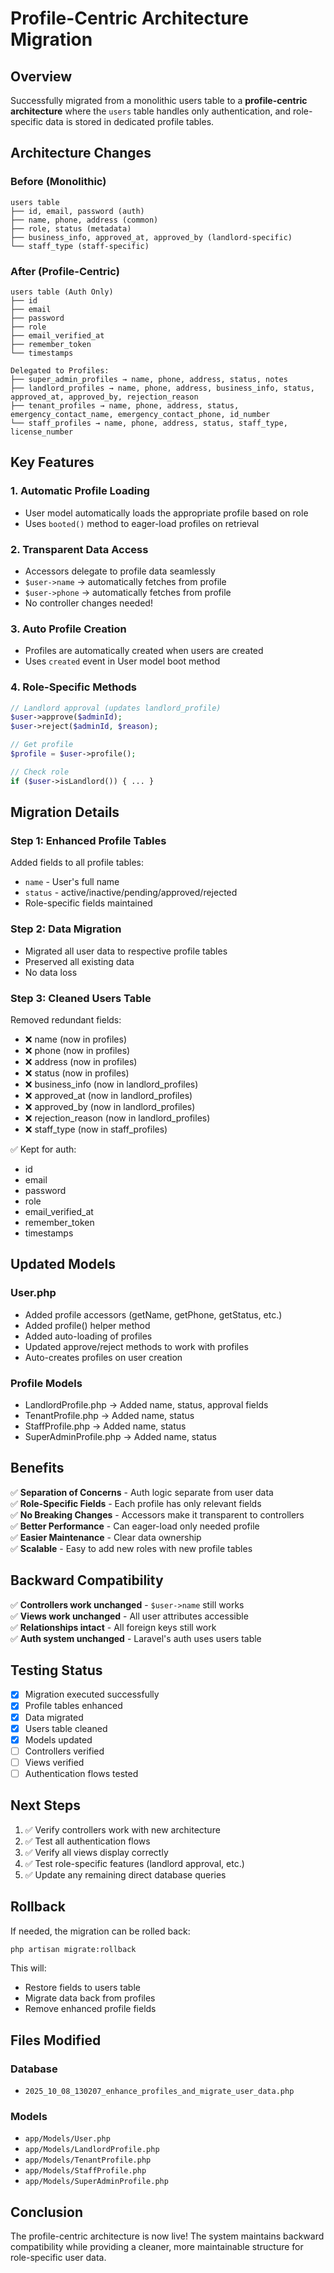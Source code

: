 # Profile-Centric Architecture Migration

## Overview
Successfully migrated from a monolithic users table to a **profile-centric architecture** where the `users` table handles only authentication, and role-specific data is stored in dedicated profile tables.

## Architecture Changes

### Before (Monolithic)
```
users table
├── id, email, password (auth)
├── name, phone, address (common)
├── role, status (metadata)
├── business_info, approved_at, approved_by (landlord-specific)
└── staff_type (staff-specific)
```

### After (Profile-Centric)
```
users table (Auth Only)
├── id
├── email
├── password
├── role
├── email_verified_at
├── remember_token
└── timestamps

Delegated to Profiles:
├── super_admin_profiles → name, phone, address, status, notes
├── landlord_profiles → name, phone, address, business_info, status, approved_at, approved_by, rejection_reason
├── tenant_profiles → name, phone, address, status, emergency_contact_name, emergency_contact_phone, id_number
└── staff_profiles → name, phone, address, status, staff_type, license_number
```

## Key Features

### 1. Automatic Profile Loading
- User model automatically loads the appropriate profile based on role
- Uses `booted()` method to eager-load profiles on retrieval

### 2. Transparent Data Access
- Accessors delegate to profile data seamlessly
- `$user->name` → automatically fetches from profile
- `$user->phone` → automatically fetches from profile
- No controller changes needed!

### 3. Auto Profile Creation
- Profiles are automatically created when users are created
- Uses `created` event in User model boot method

### 4. Role-Specific Methods
```php
// Landlord approval (updates landlord_profile)
$user->approve($adminId);
$user->reject($adminId, $reason);

// Get profile
$profile = $user->profile();

// Check role
if ($user->isLandlord()) { ... }
```

## Migration Details

### Step 1: Enhanced Profile Tables
Added fields to all profile tables:
- `name` - User's full name
- `status` - active/inactive/pending/approved/rejected
- Role-specific fields maintained

### Step 2: Data Migration
- Migrated all user data to respective profile tables
- Preserved all existing data
- No data loss

### Step 3: Cleaned Users Table
Removed redundant fields:
- ❌ name (now in profiles)
- ❌ phone (now in profiles)
- ❌ address (now in profiles)
- ❌ status (now in profiles)
- ❌ business_info (now in landlord_profiles)
- ❌ approved_at (now in landlord_profiles)
- ❌ approved_by (now in landlord_profiles)
- ❌ rejection_reason (now in landlord_profiles)
- ❌ staff_type (now in staff_profiles)

✅ Kept for auth:
- id
- email
- password
- role
- email_verified_at
- remember_token
- timestamps

## Updated Models

### User.php
- Added profile accessors (getName, getPhone, getStatus, etc.)
- Added profile() helper method
- Added auto-loading of profiles
- Updated approve/reject methods to work with profiles
- Auto-creates profiles on user creation

### Profile Models
- LandlordProfile.php → Added name, status, approval fields
- TenantProfile.php → Added name, status
- StaffProfile.php → Added name, status
- SuperAdminProfile.php → Added name, status

## Benefits

✅ **Separation of Concerns** - Auth logic separate from user data  
✅ **Role-Specific Fields** - Each profile has only relevant fields  
✅ **No Breaking Changes** - Accessors make it transparent to controllers  
✅ **Better Performance** - Can eager-load only needed profile  
✅ **Easier Maintenance** - Clear data ownership  
✅ **Scalable** - Easy to add new roles with new profile tables  

## Backward Compatibility

✅ **Controllers work unchanged** - `$user->name` still works  
✅ **Views work unchanged** - All user attributes accessible  
✅ **Relationships intact** - All foreign keys still work  
✅ **Auth system unchanged** - Laravel's auth uses users table  

## Testing Status

- [x] Migration executed successfully
- [x] Profile tables enhanced
- [x] Data migrated
- [x] Users table cleaned
- [x] Models updated
- [ ] Controllers verified
- [ ] Views verified
- [ ] Authentication flows tested

## Next Steps

1. ✅ Verify controllers work with new architecture
2. ✅ Test all authentication flows
3. ✅ Verify all views display correctly
4. ✅ Test role-specific features (landlord approval, etc.)
5. ✅ Update any remaining direct database queries

## Rollback

If needed, the migration can be rolled back:
```bash
php artisan migrate:rollback
```

This will:
- Restore fields to users table
- Migrate data back from profiles
- Remove enhanced profile fields

## Files Modified

### Database
- `2025_10_08_130207_enhance_profiles_and_migrate_user_data.php`

### Models
- `app/Models/User.php`
- `app/Models/LandlordProfile.php`
- `app/Models/TenantProfile.php`
- `app/Models/StaffProfile.php`
- `app/Models/SuperAdminProfile.php`

## Conclusion

The profile-centric architecture is now live! The system maintains backward compatibility while providing a cleaner, more maintainable structure for role-specific user data.

